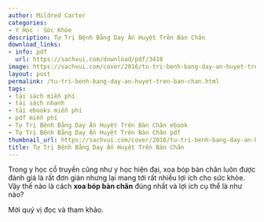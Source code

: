 ```yaml
---
author: Mildred Carter
categories:
- Y Học - Sức Khỏe
description: Tự Trị Bệnh Bằng Day Ấn Huyệt Trên Bàn Chân
download_links:
- info: pdf
  url: https://sachvui.com/download/pdf/3418
image: https://sachvui.com/cover/2016/tu-tri-benh-bang-day-an-huyet-tren-ban-chan.jpg
layout: post
permalink: /tu-tri-benh-bang-day-an-huyet-tren-ban-chan.html
tags:
- tải sách miễn phí
- tải sách nhanh
- tải ebooks miễn phí
- pdf miễn phí
- Tự Trị Bệnh Bằng Day Ấn Huyệt Trên Bàn Chân ebook
- Tự Trị Bệnh Bằng Day Ấn Huyệt Trên Bàn Chân pdf
thumbnail_url: https://sachvui.com/cover/2016/tu-tri-benh-bang-day-an-huyet-tren-ban-chan.jpg
title: Tự Trị Bệnh Bằng Day Ấn Huyệt Trên Bàn Chân
---
```


 <div class="item-desc text-justify"> <p>Trong y học cổ truyền cũng như y học hiện đại, xoa bóp bàn chân luôn được đánh giá là rất đơn giản nhưng lại mang tới rất nhiều lợi ích cho sức khỏe. Vậy thế nào là cách <strong>xoa bóp bàn chân</strong> đúng nhất và lợi ích cụ thể là như nào?</p><p>Mời quý vị đọc và tham khảo.</p> </div>